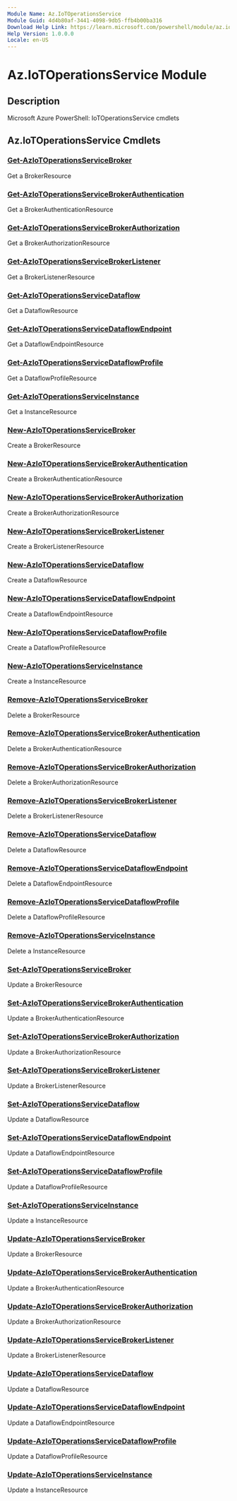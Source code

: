 ```yaml
---
Module Name: Az.IoTOperationsService
Module Guid: 4d4b80af-3441-4098-9db5-ffb4b00ba316
Download Help Link: https://learn.microsoft.com/powershell/module/az.iotoperationsservice
Help Version: 1.0.0.0
Locale: en-US
---
```


# Az.IoTOperationsService Module
## Description
Microsoft Azure PowerShell: IoTOperationsService cmdlets

## Az.IoTOperationsService Cmdlets
### [Get-AzIoTOperationsServiceBroker](Get-AzIoTOperationsServiceBroker.md)
Get a BrokerResource

### [Get-AzIoTOperationsServiceBrokerAuthentication](Get-AzIoTOperationsServiceBrokerAuthentication.md)
Get a BrokerAuthenticationResource

### [Get-AzIoTOperationsServiceBrokerAuthorization](Get-AzIoTOperationsServiceBrokerAuthorization.md)
Get a BrokerAuthorizationResource

### [Get-AzIoTOperationsServiceBrokerListener](Get-AzIoTOperationsServiceBrokerListener.md)
Get a BrokerListenerResource

### [Get-AzIoTOperationsServiceDataflow](Get-AzIoTOperationsServiceDataflow.md)
Get a DataflowResource

### [Get-AzIoTOperationsServiceDataflowEndpoint](Get-AzIoTOperationsServiceDataflowEndpoint.md)
Get a DataflowEndpointResource

### [Get-AzIoTOperationsServiceDataflowProfile](Get-AzIoTOperationsServiceDataflowProfile.md)
Get a DataflowProfileResource

### [Get-AzIoTOperationsServiceInstance](Get-AzIoTOperationsServiceInstance.md)
Get a InstanceResource

### [New-AzIoTOperationsServiceBroker](New-AzIoTOperationsServiceBroker.md)
Create a BrokerResource

### [New-AzIoTOperationsServiceBrokerAuthentication](New-AzIoTOperationsServiceBrokerAuthentication.md)
Create a BrokerAuthenticationResource

### [New-AzIoTOperationsServiceBrokerAuthorization](New-AzIoTOperationsServiceBrokerAuthorization.md)
Create a BrokerAuthorizationResource

### [New-AzIoTOperationsServiceBrokerListener](New-AzIoTOperationsServiceBrokerListener.md)
Create a BrokerListenerResource

### [New-AzIoTOperationsServiceDataflow](New-AzIoTOperationsServiceDataflow.md)
Create a DataflowResource

### [New-AzIoTOperationsServiceDataflowEndpoint](New-AzIoTOperationsServiceDataflowEndpoint.md)
Create a DataflowEndpointResource

### [New-AzIoTOperationsServiceDataflowProfile](New-AzIoTOperationsServiceDataflowProfile.md)
Create a DataflowProfileResource

### [New-AzIoTOperationsServiceInstance](New-AzIoTOperationsServiceInstance.md)
Create a InstanceResource

### [Remove-AzIoTOperationsServiceBroker](Remove-AzIoTOperationsServiceBroker.md)
Delete a BrokerResource

### [Remove-AzIoTOperationsServiceBrokerAuthentication](Remove-AzIoTOperationsServiceBrokerAuthentication.md)
Delete a BrokerAuthenticationResource

### [Remove-AzIoTOperationsServiceBrokerAuthorization](Remove-AzIoTOperationsServiceBrokerAuthorization.md)
Delete a BrokerAuthorizationResource

### [Remove-AzIoTOperationsServiceBrokerListener](Remove-AzIoTOperationsServiceBrokerListener.md)
Delete a BrokerListenerResource

### [Remove-AzIoTOperationsServiceDataflow](Remove-AzIoTOperationsServiceDataflow.md)
Delete a DataflowResource

### [Remove-AzIoTOperationsServiceDataflowEndpoint](Remove-AzIoTOperationsServiceDataflowEndpoint.md)
Delete a DataflowEndpointResource

### [Remove-AzIoTOperationsServiceDataflowProfile](Remove-AzIoTOperationsServiceDataflowProfile.md)
Delete a DataflowProfileResource

### [Remove-AzIoTOperationsServiceInstance](Remove-AzIoTOperationsServiceInstance.md)
Delete a InstanceResource

### [Set-AzIoTOperationsServiceBroker](Set-AzIoTOperationsServiceBroker.md)
Update a BrokerResource

### [Set-AzIoTOperationsServiceBrokerAuthentication](Set-AzIoTOperationsServiceBrokerAuthentication.md)
Update a BrokerAuthenticationResource

### [Set-AzIoTOperationsServiceBrokerAuthorization](Set-AzIoTOperationsServiceBrokerAuthorization.md)
Update a BrokerAuthorizationResource

### [Set-AzIoTOperationsServiceBrokerListener](Set-AzIoTOperationsServiceBrokerListener.md)
Update a BrokerListenerResource

### [Set-AzIoTOperationsServiceDataflow](Set-AzIoTOperationsServiceDataflow.md)
Update a DataflowResource

### [Set-AzIoTOperationsServiceDataflowEndpoint](Set-AzIoTOperationsServiceDataflowEndpoint.md)
Update a DataflowEndpointResource

### [Set-AzIoTOperationsServiceDataflowProfile](Set-AzIoTOperationsServiceDataflowProfile.md)
Update a DataflowProfileResource

### [Set-AzIoTOperationsServiceInstance](Set-AzIoTOperationsServiceInstance.md)
Update a InstanceResource

### [Update-AzIoTOperationsServiceBroker](Update-AzIoTOperationsServiceBroker.md)
Update a BrokerResource

### [Update-AzIoTOperationsServiceBrokerAuthentication](Update-AzIoTOperationsServiceBrokerAuthentication.md)
Update a BrokerAuthenticationResource

### [Update-AzIoTOperationsServiceBrokerAuthorization](Update-AzIoTOperationsServiceBrokerAuthorization.md)
Update a BrokerAuthorizationResource

### [Update-AzIoTOperationsServiceBrokerListener](Update-AzIoTOperationsServiceBrokerListener.md)
Update a BrokerListenerResource

### [Update-AzIoTOperationsServiceDataflow](Update-AzIoTOperationsServiceDataflow.md)
Update a DataflowResource

### [Update-AzIoTOperationsServiceDataflowEndpoint](Update-AzIoTOperationsServiceDataflowEndpoint.md)
Update a DataflowEndpointResource

### [Update-AzIoTOperationsServiceDataflowProfile](Update-AzIoTOperationsServiceDataflowProfile.md)
Update a DataflowProfileResource

### [Update-AzIoTOperationsServiceInstance](Update-AzIoTOperationsServiceInstance.md)
Update a InstanceResource

